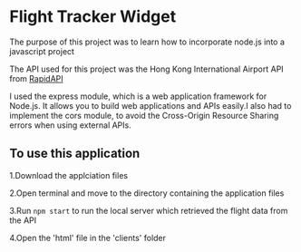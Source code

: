 # Flight Tracker Widget

The purpose of this project was to learn how to incorporate node.js into a javascript project

The API used for this project was the Hong Kong International Airport API from [RapidAPI](https://rapidapi.com/don.ling.lok/api/flight-information-of-hong-kong-international-airport/)

I used the express module, which is a web application framework for Node.js. It allows you to build web applications and APIs easily.I also had to implement the cors module, to avoid the Cross-Origin Resource Sharing errors when using external APIs.

## To use this application
1.Download the applciation files

2.Open terminal and move to the directory containing the application files

3.Run ```npm start``` to run the local server which retrieved the flight data from the API

4.Open the 'html' file in the 'clients' folder
